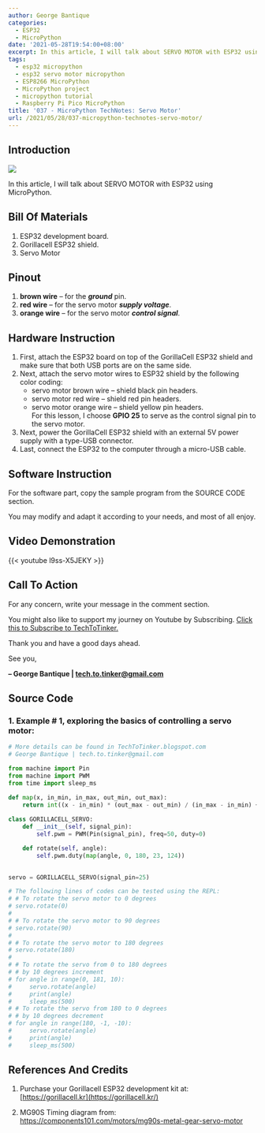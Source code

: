 ```yaml
---
author: George Bantique
categories:
  - ESP32
  - MicroPython
date: '2021-05-28T19:54:00+08:00'
excerpt: In this article, I will talk about SERVO MOTOR with ESP32 using MicroPython.
tags:
  - esp32 micropython
  - esp32 servo motor micropython
  - ESP8266 MicroPython
  - MicroPython project
  - micropython tutorial
  - Raspberry Pi Pico MicroPython
title: '037 - MicroPython TechNotes: Servo Motor'
url: /2021/05/28/037-micropython-technotes-servo-motor/
---
```


## **Introduction**

![](/images/037-2BServo-2BMotor.png)

In this article, I will talk about SERVO MOTOR with ESP32 using MicroPython.

## **Bill Of Materials**

1. ESP32 development board.
2. Gorillacell ESP32 shield.
3. Servo Motor

## **Pinout**

1. **brown wire** – for the ***ground*** pin.
2. **red wire** – for the servo motor ***supply voltage***.
3. **orange wire** – for the servo motor ***control signal***.

## **Hardware Instruction**

1. First, attach the ESP32 board on top of the GorillaCell ESP32 shield and make sure that both USB ports are on the same side.
2. Next, attach the servo motor wires to ESP32 shield by the following color coding:  
    * servo motor brown wire – shield black pin headers.  
    * servo motor red wire – shield red pin headers.  
    * servo motor orange wire – shield yellow pin headers.  
    For this lesson, I choose **GPIO 25** to serve as the control signal pin to the servo motor.
3. Next, power the GorillaCell ESP32 shield with an external 5V power supply with a type-USB connector.
4. Last, connect the ESP32 to the computer through a micro-USB cable.

## **Software Instruction**

For the software part, copy the sample program from the SOURCE CODE section.

You may modify and adapt it according to your needs, and most of all enjoy.

## **Video Demonstration**

{{< youtube l9ss-X5JEKY >}}

## **Call To Action**

For any concern, write your message in the comment section.

You might also like to support my journey on Youtube by Subscribing. [Click this to Subscribe to TechToTinker.](https://www.youtube.com/c/TechToTinker?sub_confirmation=1)

Thank you and have a good days ahead.

See you,

**– George Bantique | tech.to.tinker@gmail.com**

## **Source Code**

### 1. Example # 1, exploring the basics of controlling a servo motor:

```py { lineNos="true" wrap="true" }
# More details can be found in TechToTinker.blogspot.com 
# George Bantique | tech.to.tinker@gmail.com

from machine import Pin
from machine import PWM
from time import sleep_ms

def map(x, in_min, in_max, out_min, out_max):
    return int((x - in_min) * (out_max - out_min) / (in_max - in_min) + out_min)
    
class GORILLACELL_SERVO:
    def __init__(self, signal_pin):
        self.pwm = PWM(Pin(signal_pin), freq=50, duty=0)

    def rotate(self, angle):
        self.pwm.duty(map(angle, 0, 180, 23, 124))
        

servo = GORILLACELL_SERVO(signal_pin=25)

# The following lines of codes can be tested using the REPL:
# # To rotate the servo motor to 0 degrees
# servo.rotate(0)
# 
# # To rotate the servo motor to 90 degrees
# servo.rotate(90)
# 
# # To rotate the servo motor to 180 degrees
# servo.rotate(180)
# 
# # To rotate the servo from 0 to 180 degrees
# # by 10 degrees increment
# for angle in range(0, 181, 10):
#     servo.rotate(angle)
#     print(angle)
#     sleep_ms(500)
# # To rotate the servo from 180 to 0 degrees
# # by 10 degrees decrement
# for angle in range(180, -1, -10):
#     servo.rotate(angle)
#     print(angle)
#     sleep_ms(500)

```

## **References And Credits**

1. Purchase your Gorillacell ESP32 development kit at:
[https://gorillacell.kr](https://gorillacell.kr/)

2. MG90S Timing diagram from:
<https://components101.com/motors/mg90s-metal-gear-servo-motor>

